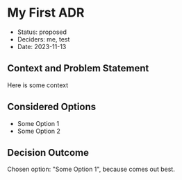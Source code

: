 # My First ADR

* Status: proposed
* Deciders: me, test
* Date: 2023-11-13

## Context and Problem Statement

Here is some context

## Considered Options

* Some Option 1
* Some Option 2

## Decision Outcome

Chosen option: "Some Option 1", because comes out best.
